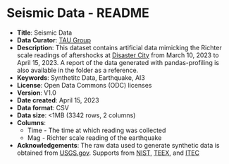 # Seismic Data - README 

- **Title**: Seismic Data
- **Data Curator**: [TAU Group](https://taugroup.github.io/)
- **Description**: This dataset contains artificial data mimicking the Richter scale readings of aftershocks at [Disaster City](https://teex.org/about-us/disaster-city/) from March 10, 2023 to April 15, 2023. A report of the data generated with pandas-profiling is also available in the folder as a reference.
- **Keywords**: Synthetitc Data, Earthquake, AI3 
- **License**: Open Data Commons (ODC) licenses
- **Version**: V1.0
- **Date created**: April 15, 2023
- **Data format**: CSV
- **Data size**: <1MB (3342 rows, 2 columns)
- **Columns**:
    - Time - The time at which reading was collected
    - Mag - Richter scale reading of the earthquake
- **Acknowledgements**: The raw data used to generate synthetic data is obtained from [USGS.gov](https://www.usgs.gov/). Supports from [NIST](https://www.nist.gov/), [TEEX](https://teex.org/), and [ITEC](https://itec.tamu.edu/)
